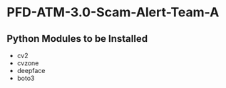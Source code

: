 # PFD-ATM-3.0-Scam-Alert-Team-A

## Python Modules to be Installed
- cv2
- cvzone
- deepface
- boto3
